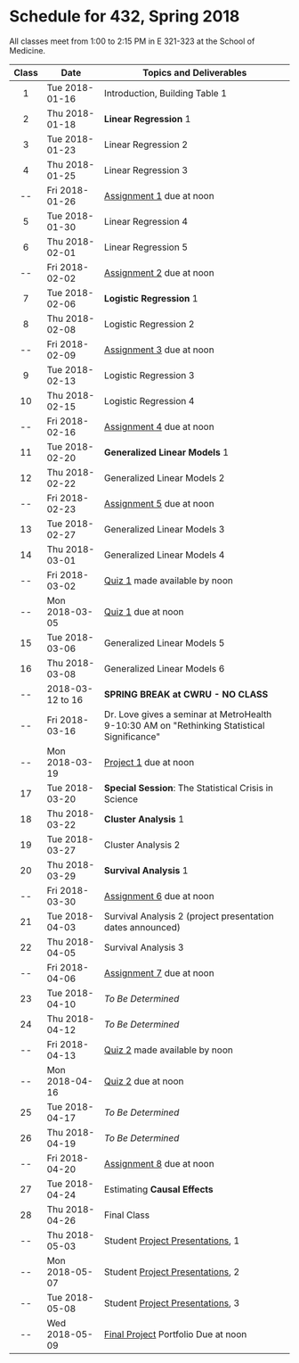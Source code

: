 # Schedule for 432, Spring 2018

All classes meet from 1:00 to 2:15 PM in E 321-323 at the School of Medicine.

Class | Date | Topics and Deliverables
:----: | ---------- | ------------------------------------------------------------
1 | Tue 2018-01-16 | Introduction, Building Table 1
2 | Thu 2018-01-18 | **Linear Regression** 1
3 | Tue 2018-01-23 | Linear Regression 2
4 | Thu 2018-01-25 | Linear Regression 3
-- | Fri 2018-01-26 | [Assignment 1](https://github.com/THOMASELOVE/432-2018/tree/master/assignments) due at noon
5 | Tue 2018-01-30 | Linear Regression 4
6 | Thu 2018-02-01 | Linear Regression 5
-- | Fri 2018-02-02 | [Assignment 2](https://github.com/THOMASELOVE/432-2018/tree/master/assignments) due at noon
7 | Tue 2018-02-06 | **Logistic Regression** 1
8 | Thu 2018-02-08 | Logistic Regression 2
-- | Fri 2018-02-09 | [Assignment 3](https://github.com/THOMASELOVE/432-2018/tree/master/assignments) due at noon
9 | Tue 2018-02-13 | Logistic Regression 3
10 | Thu 2018-02-15 | Logistic Regression 4
-- | Fri 2018-02-16 | [Assignment 4](https://github.com/THOMASELOVE/432-2018/tree/master/assignments) due at noon
11 | Tue 2018-02-20 | **Generalized Linear Models** 1
12 | Thu 2018-02-22 | Generalized Linear Models 2
-- | Fri 2018-02-23 | [Assignment 5](https://github.com/THOMASELOVE/432-2018/tree/master/assignments) due at noon
13 | Tue 2018-02-27 | Generalized Linear Models 3
14 | Thu 2018-03-01 | Generalized Linear Models 4
-- | Fri 2018-03-02 | [Quiz 1](https://github.com/THOMASELOVE/432-2018/tree/master/quizzes) made available by noon
--  | Mon 2018-03-05 | [Quiz 1](https://github.com/THOMASELOVE/432-2018/tree/master/quizzes) due at noon
15 | Tue 2018-03-06 | Generalized Linear Models 5
16 | Thu 2018-03-08 | Generalized Linear Models 6
-- | 2018-03-12 to 16 | **SPRING BREAK at CWRU - NO CLASS**
-- | Fri 2018-03-16 | Dr. Love gives a seminar at MetroHealth 9-10:30 AM on "Rethinking Statistical Significance"
-- | Mon 2018-03-19 | [Project 1](https://github.com/THOMASELOVE/432-2018/blob/master/projects/README.md) due at noon
17 | Tue 2018-03-20 | **Special Session**: The Statistical Crisis in Science
18 | Thu 2018-03-22 | **Cluster Analysis** 1
19 | Tue 2018-03-27 | Cluster Analysis 2
20 | Thu 2018-03-29 | **Survival Analysis** 1
-- | Fri 2018-03-30 | [Assignment 6](https://github.com/THOMASELOVE/432-2018/tree/master/assignments) due at noon
21 | Tue 2018-04-03 | Survival Analysis 2 (project presentation dates announced)
22 | Thu 2018-04-05 | Survival Analysis 3
-- | Fri 2018-04-06 | [Assignment 7](https://github.com/THOMASELOVE/432-2018/tree/master/assignments) due at noon
23 | Tue 2018-04-10 | *To Be Determined*
24 | Thu 2018-04-12 | *To Be Determined*
--  | Fri 2018-04-13 | [Quiz 2](https://github.com/THOMASELOVE/432-2018/tree/master/quizzes) made available by noon
--  | Mon 2018-04-16 | [Quiz 2](https://github.com/THOMASELOVE/432-2018/tree/master/quizzes) due at noon
25 | Tue 2018-04-17 | *To Be Determined*
26 | Thu 2018-04-19 | *To Be Determined*
-- | Fri 2018-04-20 | [Assignment 8](https://github.com/THOMASELOVE/432-2018/tree/master/assignments) due at noon
27 | Tue 2018-04-24 | Estimating **Causal Effects**
28 | Thu 2018-04-26 | Final Class
-- | Thu 2018-05-03 | Student [Project Presentations](https://github.com/THOMASELOVE/432-2018/blob/master/projects/README.md), 1
-- | Mon 2018-05-07 | Student [Project Presentations](https://github.com/THOMASELOVE/432-2018/blob/master/projects/README.md), 2
-- | Tue 2018-05-08 | Student [Project Presentations](https://github.com/THOMASELOVE/432-2018/blob/master/projects/README.md), 3
-- | Wed 2018-05-09 | [Final Project](https://github.com/THOMASELOVE/432-2018/blob/master/projects/README.md) Portfolio Due at noon
